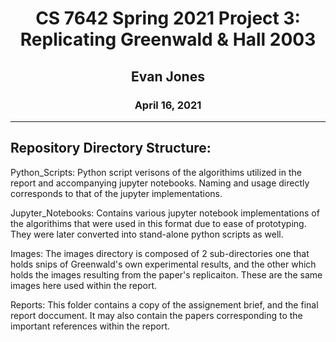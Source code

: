 <h1><center>CS 7642 Spring 2021 Project 3: Replicating Greenwald & Hall 2003</center></h1>
<h2><center>Evan Jones</center></h2>
<h3><center>April 16, 2021</center></h3>

---
## Repository Directory Structure:

Python_Scripts: Python script verisons of the algorithims utilized in the report and accompanying jupyter notebooks. Naming and usage directly corresponds to that of the jupyter implementations. 

Jupyter_Notebooks: Contains various jupyter notebook implementations of the algorithims that were used in this format due to ease of prototyping. They were later converted into stand-alone python scripts as well.

Images: The images directory is composed of 2 sub-directories one that holds snips of Greenwald's own experimental results, and the other which holds the images resulting from the paper's replicaiton. These are the same images here used within the report.

Reports: This folder contains a copy of the assignement brief, and the final report doccument. It may also contain the papers corresponding to the important references within the report.

